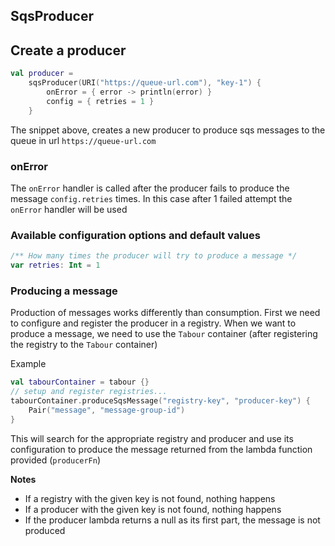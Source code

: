 ## SqsProducer

## Create a producer

```kotlin
val producer =
    sqsProducer(URI("https://queue-url.com"), "key-1") {
        onError = { error -> println(error) }
        config = { retries = 1 }
    }
```

The snippet above, creates a new producer to produce sqs messages to the queue in url `https://queue-url.com`

### onError

The `onError` handler is called after the producer fails to produce the message `config.retries` times.
In this case after 1 failed attempt the `onError` handler will be used

### Available configuration options and default values

```kotlin
/** How many times the producer will try to produce a message */
var retries: Int = 1
```

### Producing a message

Production of messages works differently than consumption.
First we need to configure and register the producer in a registry.
When we want to produce a message, we need to use the `Tabour`
container (after registering the registry to the `Tabour` container)

Example

```kotlin
val tabourContainer = tabour {}
// setup and register registries...
tabourContainer.produceSqsMessage("registry-key", "producer-key") {
    Pair("message", "message-group-id")
}
```

This will search for the appropriate registry and producer and use its configuration to produce the message
returned from the lambda function provided (`producerFn`)

**Notes**

- If a registry with the given key is not found, nothing happens
- If a producer with the given key is not found, nothing happens
- If the producer lambda returns a null as its first part, the message is not produced

